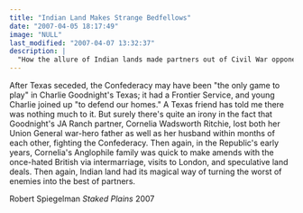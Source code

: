 ```yaml
---
title: "Indian Land Makes Strange Bedfellows"
date: "2007-04-05 18:17:49"
image: "NULL"
last_modified: "2007-04-07 13:32:37"
description: |
  "How the allure of Indian lands made partners out of Civil War opponents."
---
```


After Texas seceded, the Confederacy may have been "the only game to play" in Charlie Goodnight's Texas; it had a Frontier Service, and young Charlie joined up "to defend our homes." A Texas friend has told me there was nothing much to it. But surely there's quite an irony in the fact that Goodnight's JA Ranch partner, Cornelia Wadsworth Ritchie, lost both her Union General war-hero father as well as her husband within months of each other, fighting the Confederacy. Then again, in the Republic's early years, Cornelia's Anglophile family was quick to make amends with the once-hated British via intermarriage, visits to London, and speculative land deals. Then again, Indian land had its magical way of turning the worst of enemies into the best of partners.  

Robert Spiegelman
<i>Staked Plains</i>
2007
